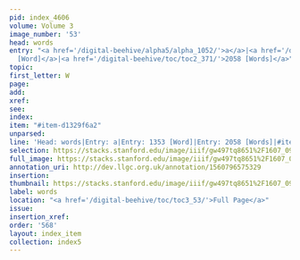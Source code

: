 ```yaml
---
pid: index_4606
volume: Volume 3
image_number: '53'
head: words
entry: "<a href='/digital-beehive/alpha5/alpha_1052/'>a</a>|<a href='/digital-beehive/toc/toc2_264/'>1353
  [Word]</a>|<a href='/digital-beehive/toc/toc2_371/'>2058 [Words]</a>"
topic: 
first_letter: W
page: 
add: 
xref: 
see: 
index: 
item: "#item-d1329f6a2"
unparsed: 
line: 'Head: words|Entry: a|Entry: 1353 [Word]|Entry: 2058 [Words]|#item-d1329f6a2'
selection: https://stacks.stanford.edu/image/iiif/gw497tq8651%2F1607_0996/879,1741,659,102/full/0/default.jpg
full_image: https://stacks.stanford.edu/image/iiif/gw497tq8651%2F1607_0996/full/full/0/default.jpg
annotation_uri: http://dev.llgc.org.uk/annotation/1560796575329
insertion: 
thumbnail: https://stacks.stanford.edu/image/iiif/gw497tq8651%2F1607_0996/879,1741,659,102/150,/0/default.jpg
label: words
location: "<a href='/digital-beehive/toc/toc3_53/'>Full Page</a>"
issue: 
insertion_xref: 
order: '568'
layout: index_item
collection: index5
---
```

